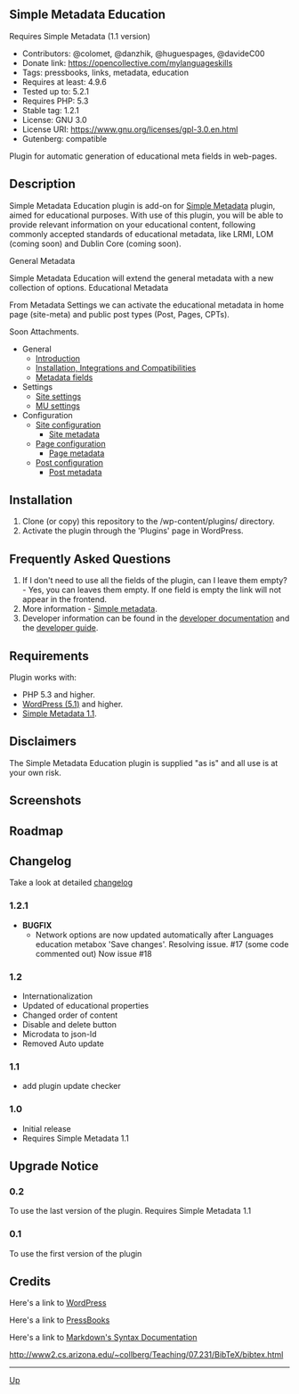 ## Simple Metadata Education

Requires Simple Metadata (1.1 version)

* Contributors: @colomet, @danzhik, @huguespages, @davideC00
* Donate link: https://opencollective.com/mylanguageskills
* Tags: pressbooks, links, metadata, education
* Requires at least: 4.9.6
* Tested up to: 5.2.1
* Requires PHP: 5.3
* Stable tag: 1.2.1
* License: GNU 3.0
* License URI: https://www.gnu.org/licenses/gpl-3.0.en.html
* Gutenberg: compatible

Plugin for automatic generation of educational meta fields in web-pages.

## Description  
Simple Metadata Education plugin is add-on for [Simple Metadata](https://github.com/my-language-skills/simple-metadata/) plugin, aimed for educational purposes. With use of this plugin, you will be able to provide relevant information on your educational content, following commonly accepted standards of educational metadata, like LRMI, LOM (coming soon) and Dublin Core (coming soon).

General Metadata

Simple Metadata Education will extend the general metadata with a new collection of options.
Educational Metadata

From Metadata Settings we can activate the educational metadata in home page (site-meta) and public post types (Post, Pages, CPTs).

Soon Attachments.

* General
	* [Introduction](/doc/doc-intro.md)
	* [Installation, Integrations and Compatibilities](/doc/doc-general.md)
	* [Metadata fields](/doc/doc-fields.md)
* Settings
	* [Site settings](/doc/doc-settings-site.md)
	* [MU settings](/doc/doc-settings-mu.md)
* Configuration
	* [Site configuration](/doc/doc-conf-site.md)
		* [Site metadata](/doc/doc-metadata-site.md)
	* [Page configuration](/doc/doc-conf-page.md)
		* [Page metadata](/doc/doc-metadata-page.md)
	* [Post configuration](/doc/doc-conf-post.md)
		* [Post metadata](/doc/doc-metadata-post.md)


## Installation
1. Clone (or copy) this repository to the /wp-content/plugins/ directory.
2. Activate the plugin through the 'Plugins' page in WordPress.

## Frequently Asked Questions
1. If I don't need to use all the fields of the plugin, can I leave them empty?
			- Yes, you can leaves them empty. If one field is empty the link will not appear in the frontend.
2. More information
			- [Simple metadata](https://github.com/my-language-skills/simple-metadata/).
3. Developer information can be found in the [developer documentation](doc/dev-doc.md/) and the [developer guide](doc/dev-guide.md/).

## Requirements
Plugin works with:

- PHP 5.3 and higher.
- [WordPress (5.1)](https://make.wordpress.org/core/2019/01/28/multisite-support-for-site-metadata-in-5-1/) and higher.
- [Simple Metadata 1.1](https://github.com/my-language-skills/simple-metadata/releases/tag/1.1).

## Disclaimers
The Simple Metadata Education plugin is supplied "as is" and all use is at your own risk.

## Screenshots

## Roadmap

## Changelog
Take a look at detailed [changelog](/CHANGELOG.md)

### 1.2.1
* **BUGFIX**
	* Network options are now updated automatically after Languages education metabox 'Save changes'. Resolving issue. #17 (some code commented out) Now issue #18

### 1.2

* Internationalization
* Updated of educational properties
* Changed order of content
* Disable and delete button
* Microdata to json-ld
* Removed Auto update

### 1.1
* add plugin update checker

### 1.0
* Initial release
* Requires Simple Metadata 1.1

## Upgrade Notice
### 0.2
To use the last version of the plugin. Requires Simple Metadata 1.1

### 0.1
To use the first version of the plugin

## Credits

Here's a link to [WordPress](https://wordpress.org/)

Here's a link to [PressBooks](https://pressbooks.org/get-involved/)

Here's a link to [Markdown's Syntax Documentation](https://daringfireball.net/projects/markdown/syntax)

http://www2.cs.arizona.edu/~collberg/Teaching/07.231/BibTeX/bibtex.html

---
[Up](/README.md)
